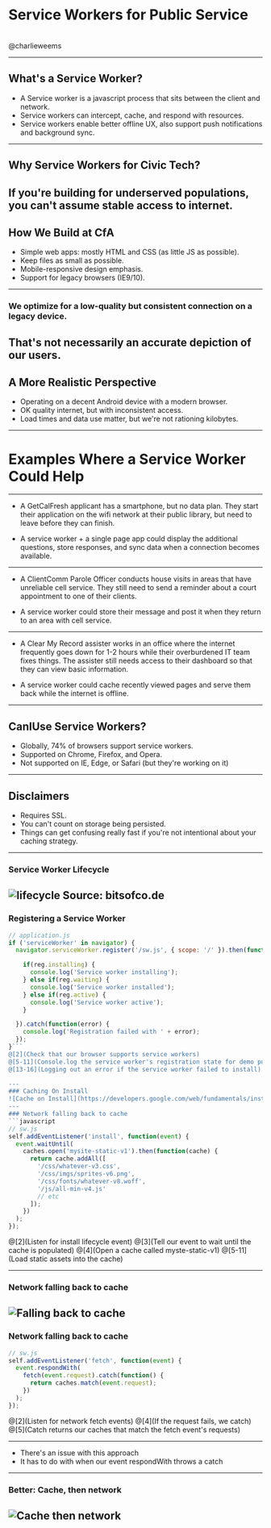 # Service Workers for Public Service
<br>
@charlieweems

---
## What's a Service Worker?

* A Service worker is a javascript process that sits between the client and network.
* Service workers can intercept, cache, and respond with resources.
* Service workers enable better offline UX, also support push notifications and background sync.
---
## Why Service Workers for Civic Tech?

If you're building for underserved populations, you can't assume stable access to internet.
---
## How We Build at CfA

* Simple web apps: mostly HTML and CSS (as little JS as possible).
* Keep files as small as possible.
* Mobile-responsive design emphasis.
* Support for legacy browsers (IE9/10).
---
### We optimize for a low-quality but consistent connection on a legacy device.
That's not necessarily an accurate depiction of our users.
---
## A More Realistic Perspective

* Operating on a decent Android device with a modern browser.
* OK quality internet, but with inconsistent access.
* Load times and data use matter, but we're not rationing kilobytes.
---
# Examples Where a Service Worker Could Help
---
* A GetCalFresh applicant has a smartphone, but no data plan. They start their application on the wifi network at their public library, but need to leave before they can finish.

* A service worker + a single page app could display the additional questions, store responses, and sync data when a connection becomes available.
---
* A ClientComm Parole Officer conducts house visits in areas that have unreliable cell service. They still need to send a reminder about a court appointment to one of their clients.

* A service worker could store their message and post it when they return to an area with cell service.
---
* A Clear My Record assister works in an office where the internet frequently goes down for 1-2 hours while their overburdened IT team fixes things. The assister still needs access to their dashboard so that they can view basic information.

* A service worker could cache recently viewed pages and serve them back while the internet is offline.
---
## CanIUse Service Workers?
* Globally, 74% of browsers support service workers.
* Supported on Chrome, Firefox, and Opera.
* Not supported on IE, Edge, or Safari (but they're working on it)
---
## Disclaimers
* Requires SSL.
* You can't count on storage being persisted.
* Things can get confusing really fast if you're not intentional about your caching strategy.
---
### Service Worker Lifecycle
![lifecycle](https://bitsofco.de/content/images/2016/07/Lifecycle-3.png)
Source: bitsofco.de
---
### Registering a Service Worker

```javascript
// application.js
if ('serviceWorker' in navigator) {
  navigator.serviceWorker.register('/sw.js', { scope: '/' }).then(function(reg) {

    if(reg.installing) {
      console.log('Service worker installing');
    } else if(reg.waiting) {
      console.log('Service worker installed');
    } else if(reg.active) {
      console.log('Service worker active');
    }

  }).catch(function(error) {
    console.log('Registration failed with ' + error);
  });
}```
@[2](Check that our browser supports service workers)
@[5-11](Console.log the service worker's registration state for demo purposes)
@[13-16](Logging out an error if the service worker failed to install)

---
### Caching On Install
![Cache on Install](https://developers.google.com/web/fundamentals/instant-and-offline/offline-cookbook/images/cm-on-install-dep.png)
---
### Network falling back to cache
```javascript
// sw.js
self.addEventListener('install', function(event) {
  event.waitUntil(
    caches.open('mysite-static-v1').then(function(cache) {
      return cache.addAll([
        '/css/whatever-v3.css',
        '/css/imgs/sprites-v6.png',
        '/css/fonts/whatever-v8.woff',
        '/js/all-min-v4.js'
        // etc
      ]);
    })
  );
});
```
@[2](Listen for install lifecycle event)
@[3](Tell our event to wait until the cache is populated)
@[4](Open a cache called myste-static-v1)
@[5-11](Load static assets into the cache)

---
### Network falling back to cache
![Falling back to cache](https://developers.google.com/web/fundamentals/instant-and-offline/offline-cookbook/images/ss-network-falling-back-to-cache.png)
---
### Network falling back to cache
```javascript
// sw.js
self.addEventListener('fetch', function(event) {
  event.respondWith(
    fetch(event.request).catch(function() {
      return caches.match(event.request);
    })
  );
});
```
@[2](Listen for network fetch events)
@[4](If the request fails, we catch)
@[5](Catch returns our caches that match the fetch event's requests)

---
* There's an issue with this approach
* It has to do with when our event respondWith throws a catch
---
### Better: Cache, then network
![Cache then network](https://developers.google.com/web/fundamentals/instant-and-offline/offline-cookbook/images/ss-cache-then-network.png)
---

